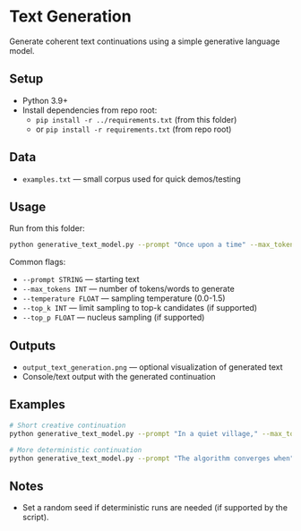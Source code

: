 ﻿# Text Generation

Generate coherent text continuations using a simple generative language model.

## Setup
- Python 3.9+
- Install dependencies from repo root:
  - `pip install -r ../requirements.txt` (from this folder)
  - or `pip install -r requirements.txt` (from repo root)

## Data
- `examples.txt` — small corpus used for quick demos/testing

## Usage
Run from this folder:

```bash
python generative_text_model.py --prompt "Once upon a time" --max_tokens 80 --temperature 0.8
```

Common flags:
- `--prompt STRING` — starting text
- `--max_tokens INT` — number of tokens/words to generate
- `--temperature FLOAT` — sampling temperature (0.0-1.5)
- `--top_k INT` — limit sampling to top-k candidates (if supported)
- `--top_p FLOAT` — nucleus sampling (if supported)

## Outputs
- `output_text_generation.png` — optional visualization of generated text
- Console/text output with the generated continuation

## Examples
```bash
# Short creative continuation
python generative_text_model.py --prompt "In a quiet village," --max_tokens 60 --temperature 1.0

# More deterministic continuation
python generative_text_model.py --prompt "The algorithm converges when" --max_tokens 50 --temperature 0.2
```

## Notes
- Set a random seed if deterministic runs are needed (if supported by the script).
